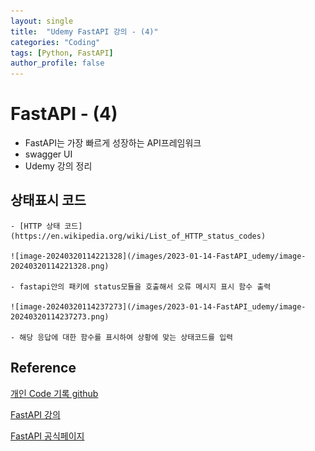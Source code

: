 ```yaml
---
layout: single
title:  "Udemy FastAPI 강의 - (4)"
categories: "Coding"
tags: [Python, FastAPI]
author_profile: false
---
```


# FastAPI - (4)
   - FastAPI는 가장 빠르게 성장하는 API프레임워크
   - swagger UI
   - Udemy 강의 정리

## 상태표시 코드
    - [HTTP 상태 코드](https://en.wikipedia.org/wiki/List_of_HTTP_status_codes)
    
    ![image-20240320114221328](/images/2023-01-14-FastAPI_udemy/image-20240320114221328.png)
    
    - fastapi안의 패키에 status모듈을 호출해서 오류 메시지 표시 함수 출력
    
    ![image-20240320114237273](/images/2023-01-14-FastAPI_udemy/image-20240320114237273.png)
    
    - 해당 응답에 대한 함수를 표시하여 상황에 맞는 상태코드를 입력

## Reference
[개인 Code 기록 github](https://github.com/chusonghyeon/FastAPI_Project)

[FastAPI 강의](https://www.udemy.com/course/completefastapi/?couponCode=KEEPLEARNING)

[FastAPI 공식페이지](https://fastapi.tiangolo.com/ko/)
